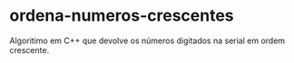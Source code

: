 # ordena-numeros-crescentes
Algoritimo em C++ que devolve os números digitados na serial em ordem crescente. 
